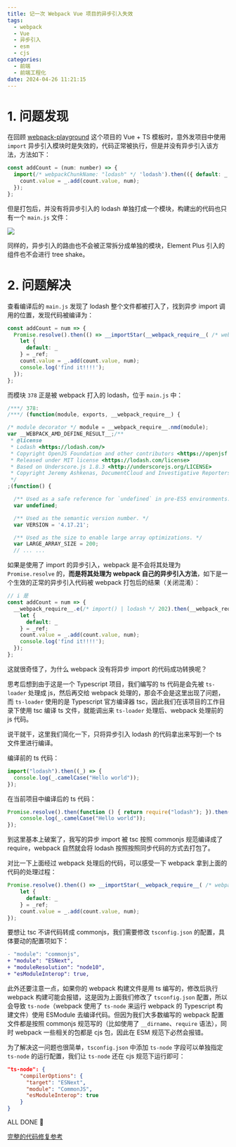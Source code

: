 ```yaml
---
title: 记一次 Webpack Vue 项目的异步引入失效
tags:
  - webpack
  - Vue
  - 异步引入
  - esm
  - cjs
categories:
  - 前端
  - 前端工程化
date: 2024-04-26 11:21:15
---
```

# 1. 问题发现

在回顾 [webpack-playground](https://github.com/EsunR/webpack-playground) 这个项目的 Vue + TS 模板时，意外发项目中使用 `import` 异步引入模块时是失效的，代码正常被执行，但是并没有异步引入该方法，方法如下：

```js
const addCount = (num: number) => {
  import(/* webpackChunkName: "lodash" */ 'lodash').then(({ default: _ }) => {
    count.value = _.add(count.value, num);
  });
};
```

但是打包后，并没有将异步引入的 lodash 单独打成一个模块，构建出的代码也只有一个 `main.js` 文件：

![](https://esunr-image-bed.oss-cn-beijing.aliyuncs.com/picgo/20240425215244.png)

同样的，异步引入的路由也不会被正常拆分成单独的模块，Element Plus 引入的组件也不会进行 tree shake。

# 2. 问题解决

查看编译后的 `main.js` 发现了 lodash 整个文件都被打入了，找到异步 import 调用的位置，发现代码被编译为：

```js
const addCount = num => {
  Promise.resolve().then(() => __importStar(__webpack_require__( /* webpackChunkName: "lodash" */378))).then(_ref => {
	let {
	  default: _
	} = _ref;
	count.value = _.add(count.value, num);
	console.log('find it!!!!');
  });
};
```

而模块 `378` 正是被 webpack 打入的 lodash，位于 `main.js` 中：

```js
/***/ 378:
/***/ (function(module, exports, __webpack_require__) {

/* module decorator */ module = __webpack_require__.nmd(module);
var __WEBPACK_AMD_DEFINE_RESULT__;/**
 * @license
 * Lodash <https://lodash.com/>
 * Copyright OpenJS Foundation and other contributors <https://openjsf.org/>
 * Released under MIT license <https://lodash.com/license>
 * Based on Underscore.js 1.8.3 <http://underscorejs.org/LICENSE>
 * Copyright Jeremy Ashkenas, DocumentCloud and Investigative Reporters & Editors
 */
;(function() {

  /** Used as a safe reference for `undefined` in pre-ES5 environments. */
  var undefined;

  /** Used as the semantic version number. */
  var VERSION = '4.17.21';

  /** Used as the size to enable large array optimizations. */
  var LARGE_ARRAY_SIZE = 200;
  // ... ...
```

如果是使用了 import 的异步引入，webpack 是不会将其处理为 `Promise.resolve` 的，**而是将其处理为 webpack 自己的异步引入方法**，如下是一个生效的正常的异步引入代码被 webpack 打包后的结果（关闭混淆）：

```js
// i 是
const addCount = num => {
  __webpack_require__.e(/* import() | lodash */ 202).then(__webpack_require__.t.bind(__webpack_require__, 9378, 23)).then(_ref => {
	let {
	  default: _
	} = _ref;
	count.value = _.add(count.value, num);
	console.log('find it!!!!');
  });
};
```

这就很奇怪了，为什么 webpack 没有将异步 import 的代码成功转换呢？

思考后想到由于这是一个 Typescript 项目，我们编写的 ts 代码是会先被 `ts-loader` 处理成 js，然后再交给 webpack 处理的，那会不会是这里出现了问题，而 `ts-loader` 使用的是 Typescript 官方编译器 tsc，因此我们在该项目的工作目录下使用 tsc 编译 ts 文件，就能调出来 `ts-loader` 处理后、webpack 处理前的 js 代码。

说干就干，这里我们简化一下，只将异步引入 lodash 的代码拿出来写到一个 ts 文件里进行编译。

编译前的 ts 代码：

```ts
import("lodash").then((_) => {
  console.log(_.camelCase("Hello world"));
});
```

在当前项目中编译后的 ts 代码：

```js
Promise.resolve().then(function () { return require("lodash"); }).then(function (_) {
    console.log(_.camelCase("Hello world"));
});
```

到这里基本上破案了，我写的异步 import 被 tsc 按照 commonjs 规范编译成了 require，webpack 自然就会将 lodash 按照按照同步代码的方式去打包了。

对比一下上面经过  webpack 处理后的代码，可以感受一下 webpack 拿到上面的代码的处理过程：

```js
Promise.resolve().then(() => __importStar(__webpack_require__( /* webpackChunkName: "lodash" */378))).then(_ref => {
	let {
	  default: _
	} = _ref;
	count.value = _.add(count.value, num);
});
```

要想让 tsc 不讲代码转成 commonjs，我们需要修改 `tsconfig.json` 的配置，具体要动的配置项如下：

```diff
- "module": "commonjs",
+ "module": "ESNext",
+ "moduleResolution": "node10",
+ "esModuleInterop": true,
```

此外还要注意一点，如果你的 webpack 构建文件是用 ts 编写的，修改后执行 webpack 构建可能会报错，这是因为上面我们修改了 `tsconfig.json` 配置，所以会导致 `ts-node`（webpack 使用了 `ts-node` 来运行 webpack 的 Typescript 构建文件）使用 ESModule 去编译代码。但因为我们大多数编写的 webpack 配置文件都是按照 commonjs 规范写的（比如使用了 `__dirname`、`require` 语法），同时 webpack 一些相关的包都是 cjs 包，因此在 ESM 规范下必然会报错。

为了解决这一问题也很简单，`tsconfig.json` 中添加 `ts-node` 字段可以单独指定 `ts-node` 的运行配置，我们让 `ts-node` 还在 cjs 规范下运行即可：

```json
"ts-node": {
	"compilerOptions": {
	  "target": "ESNext",
	  "module": "CommonJS",
	  "esModuleInterop": true
	}
}
```

ALL DONE 🎉

[完整的代码修复参考](https://github.com/EsunR/webpack-playground/commit/0c36c93d0ed56cf8f9ca8fd1ef13e14b026170f5)
